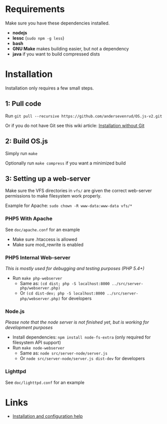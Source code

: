 # Requirements
Make sure you have these dependencies installed.

* **nodejs**
* **lessc** (`sudo npm -g less`)
* **bash**
* **GNU Make** makes building easier, but not a dependency
* **java** if you want to build compressed dists

# Installation
Installation only requires a few small steps.

## 1: Pull code

Run `git pull --recursive https://github.com/andersevenrud/OS.js-v2.git`

Or if you do not have Git see this wiki article: [Installation without Git](https://github.com/andersevenrud/OS.js-v2/wiki/Installation%20and%20Configuration#installation-without-git)

## 2: Build OS.js

Simply run `make`

Optionally run `make compress` if you want a minimized build

## 3: Setting up a web-server

Make sure the VFS directories in `vfs/` are given the correct web-server permissions to make filesystem work properly.

Example for Apache: `sudo chown -R www-data:www-data vfs/*`

### PHP5 With Apache

See `doc/apache.conf` for an example

* Make sure .htaccess is allowed
* Make sure mod_rewrite is enabled

### PHP5 Internal Web-server
*This is mostly used for debugging and testing purposes (PHP 5.4+)*

* Run `make php-webserver`
  * Same as: `(cd dist; php -S localhost:8000 ../src/server-php/webserver.php)`
  * Or `(cd dist-dev; php -S localhost:8000 ../src/server-php/webserver.php)` for developers

### Node.js
*Please note that the node server is not finished yet, but is working for development purposes*

* Install dependencies: `npm install node-fs-extra` (only required for filesystem API support)
* Run `make node-webserver`
  * Same as: `node src/server-node/server.js`
  * Or `node src/server-node/server.js dist-dev` for developers

### Lighttpd

See `doc/lighttpd.conf` for an example

# Links

* [Installation and configuration help](https://github.com/andersevenrud/OS.js-v2/wiki/Installation%20and%20Configuration)
